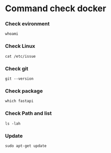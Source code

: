 # Command check docker
### Check evironment
`whoami`
### Check Linux
`cat /etc/issue`
### Check git
`git --version`
### Check package
`which fastapi`
### Check Path and list
`ls -lah`

### Update
`sudo apt-get update`

